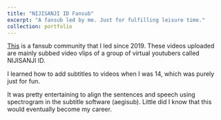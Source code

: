 ```yaml
---
title: "NIJISANJI ID Fansub"
excerpt: "A fansub led by me. Just for fulfilling leisure time." 
collection: portfolio
---
```


[This](space.bilibili.com442576231) is a fansub community that I led since 2019. These videos uploaded are mainly subbed video vlips of a group of virtual youtubers called NIJISANJI ID.   

I learned how to add subtitles to videos when I was 14, which was purely just for fun.   

It was pretty entertaining to align the sentences and speech using spectrogram in the subtitle software (aegisub). Little did I know that this would eventually become my career.
